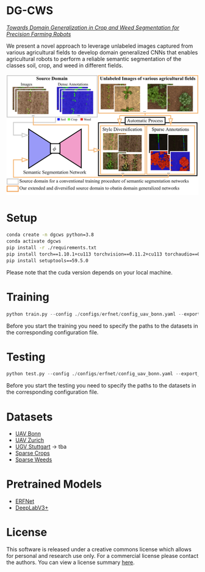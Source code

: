 # DG-CWS
*[Towards Domain Generalization in Crop and Weed Segmentation for Precision Farming Robots](https://www.ipb.uni-bonn.de/wp-content/papercite-data/pdf/weyler2023ral.pdf)*

We present a novel approach to leverage unlabeled images captured from various
agricultural fields to develop domain generalized CNNs that enables agricultural
robots to perform a reliable semantic segmentation of the classes soil, crop,
and weed in different fields.

![Motivation](./static/motivation.png)

# Setup
```bash
conda create -n dgcws python=3.8
conda activate dgcws
pip install -r ./requirements.txt
pip install torch==1.10.1+cu113 torchvision==0.11.2+cu113 torchaudio==0.10.1+cu113 -f https://download.pytorch.org/whl/cu113/torch_stable.html
pip install setuptools==59.5.0
```

Please note that the cuda version depends on your local machine.

# Training

```python
python train.py --config ./configs/erfnet/config_uav_bonn.yaml --export_dir </path/to/export/directory>
```

Before you start the training you need to specify the paths to the datasets in the corresponding configuration file.

# Testing
```python
python test.py --config ./configs/erfnet/config_uav_bonn.yaml --export_dir </path/to/export/directory> --ckpt_path <path/to/erfnet.ckpt>
```

Before you start the testing you need to specify the paths to the datasets in the corresponding configuration file.

# Datasets
- [UAV Bonn](https://uni-bonn.sciebo.de/s/4Nty4gOzTZMy7jj)
- [UAV Zurich](https://uni-bonn.sciebo.de/s/C1oaCrzntP8ZwPz)
- [UGV Stuttgart]() -> tba
- [Sparse Crops](https://uni-bonn.sciebo.de/s/SvXTIrrlneHdwKN)
- [Sparse Weeds](https://uni-bonn.sciebo.de/s/AJpsgMeWP07W4yY)

# Pretrained Models
- [ERFNet](https://uni-bonn.sciebo.de/s/OjDkddy6esdA2UT)
- [DeepLabV3+](https://uni-bonn.sciebo.de/s/6IuB9pRt0eWYWlG)

# License
This software is released under a creative commons license which allows for personal and research use only. For a commercial license please contact the authors. You can view a license summary [here](https://creativecommons.org/licenses/by-nc/4.0/).
